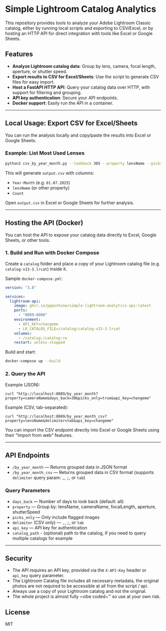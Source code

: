 # Simple Lightroom Catalog Analytics

This repository provides tools to analyze your Adobe Lightroom Classic catalog, either by running local scripts and exporting to CSV/Excel, or by hosting an HTTP API for direct integration with tools like Excel or Google Sheets.

## Features

- **Analyze Lightroom catalog data**: Group by lens, camera, focal length, aperture, or shutter speed.
- **Export results to CSV for Excel/Sheets**: Use the script to generate CSV files for easy import.
- **Host a FastAPI HTTP API**: Query your catalog data over HTTP, with support for filtering and grouping.
- **API key authentication**: Secure your API endpoints.
- **Docker support**: Easily run the API in a container.

---

## Local Usage: Export CSV for Excel/Sheets

You can run the analysis locally and copy/paste the results into Excel or Google Sheets.

### Example: List Most Used Lenses

```bash
python3 csv_by_year_month.py --lookback 365 --property lensName --picks-only
```

This will generate `output.csv` with columns:

- `Year-Month` (e.g. `01.07.2025`)
- `lensName` (or other property)
- `Count`

Open `output.csv` in Excel or Google Sheets for further analysis.

---

## Hosting the API (Docker)

You can host the API to expose your catalog data directly to Excel, Google Sheets, or other tools.

### 1. Build and Run with Docker Compose

Create a `catalog` folder and place a copy of your Lightroom catalog file (e.g. `catalog-v13-3.lrcat`) inside it.

Sample `docker-compose.yml`:

```yaml
version: "3.8"

services:
  lightroom-api:
    image: ghcr.io/pppontusw/simple-lightroom-analytics-api:latest
    ports:
      - "8089:8000"
    environment:
      - API_KEY=changeme
      - LR_CATALOG_FILE=/catalog/catalog-v13-3.lrcat
    volumes:
      - /catalog:/catalog:rw
    restart: unless-stopped
```

Build and start:

```bash
docker-compose up --build
```

### 2. Query the API

Example (JSON):

```
curl "http://localhost:8089/by_year_month?property=cameraName&days_back=30&picks_only=true&api_key=changeme"
```

Example (CSV, tab-separated):

```
curl "http://localhost:8089/by_year_month_csv?property=lensName&delimiter=tab&api_key=changeme"
```

You can import the CSV endpoint directly into Excel or Google Sheets using their "Import from web" features.

---

## API Endpoints

- `/by_year_month` — Returns grouped data in JSON format
- `/by_year_month_csv` — Returns grouped data in CSV format (supports `delimiter` query param: `,`, `;`, or `tab`)

### Query Parameters
- `days_back` — Number of days to look back (default: all)
- `property` — Group by: lensName, cameraName, focalLength, aperture, shutterSpeed
- `picks_only` — Only include flagged images
- `delimiter` (CSV only) — `,`, `;`, or `tab`
- `api_key` — API key for authentication
- `catalog_path` - (optional) path to the catalog, if you need to query multiple catalogs for example

---

## Security
- The API requires an API key, provided via the `X-API-Key` header or `api_key` query parameter.
- The Lightroom Catalog file includes all necessary metadata, the original photos are not required to be accessible at all from the script / api.
- Always use a copy of your Lightroom catalog and not the original.
- The whole project is almost fully ~vibe coded~™ so use at your own risk.

## License
MIT
